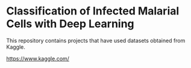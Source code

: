# Classification of Infected Malarial Cells with Deep Learning

This repository contains projects that have used datasets obtained from Kaggle. 

https://www.kaggle.com/
